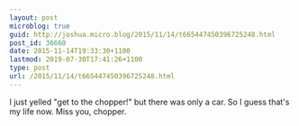 ```yaml
---
layout: post
microblog: true
guid: http://joshua.micro.blog/2015/11/14/t665447450396725248.html
post_id: 36660
date: 2015-11-14T19:33:30+1100
lastmod: 2019-07-30T17:41:26+1100
type: post
url: /2015/11/14/t665447450396725248.html
---
```

I just yelled "get to the chopper!" but there was only a car. So I guess that's my life now. Miss you, chopper.
